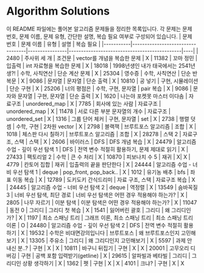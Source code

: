 # Algorithm Solutions

이 README 파일에는 풀어본 알고리즘 문제들을 정리한 목록입니다. 각 문제는 문제 번호, 문제 이름, 문제 유형, 간단한 설명, 복습 필요 여부로 구성되어 있습니다.
| 문제 번호 | 문제 이름 | 유형 | 설명 | 복습 필요 |
|-----------|----------------------------------|----------------|----------------------------------------------|----|
| 2480 | 주사위 세 개 | 조건문 | vector를 개념을 복습한 문제 | X
| 11382 | 꼬마 정민 | 입출력 | int 자료형을 복습한 문제 | X
| 18018 | 1998년생인 내가 태국에서는 2541년생?! | 수학, 사칙연산 | 단순 계산 문제 | X
| 25304 | 영수증 | 수학, 사칙연산 | 단순 반복문 | X
| 9086 | 문자열 | 문자열 | 단순 출력 | X
| 10810 | 공 넣기 | 구현, 시뮬레이션 | 단순 구현 | X
| 25206 | 너의 평점은 | 수학, 구현, 문자열 | pair 복습 | X
| 9086 | 문자와 문자열 | 구현, 문자열 | 단순 출력 | X
| 1620 | 나는야 포켓못 마스터 이다솜 | 자료구조 | unordered_map | X
| 7785 | 회사에 있는 사람 | 자료구조 | unordered_map | X
| 11478 | 서로 다른 부분 문자열의 개수 | 자료구조 | unordered_set | X
| 1316 | 그룹 단어 체커 | 구현, 문자열 | set | X
| 2738 | 행렬 덧셈 | 수학, 구현 | 2차원 vector | X
| 2798 | 블랙잭 | 브루트포스 알고리즘 | 조합 | X
| 1018 | 체스판 다시 칠하기 | 브루트포스 알고리즘 | 조합 | X
| 28278 | 스택 2 | 자료구조, 스택 | 스택 | X
| 2606 | 바이러스 | DFS | DFS 개념 복습 | X
| 24479 | 알고리즘 수업 - 깊이 우선 탐색 1 | DFS | 전역 변수 적절히 활용하기, 문제 제대로 읽기 | X
| 27433 | 팩토리얼 2 | 수학 | 큰 수 처리 | X
| 10870 | 피보나치 수 5 | 재귀 | X| X
| 4779 | 칸토어 집합 | 재귀 | 입출력의 끝을 판단한다 | X
| 24444 | 알고리즘 수업 - 너비 우선 탐색 1 | deque | pop_front, pop_back.. | X
| 1012 | 유기농 배추 | bfs | 좌표 이동 복습 | X
| 12789 | 도키도키 간식드리미 | 자료 구조, 스택 | 자료구조 복습 | X
| 24445 | 알고리즘 수업 - 너비 우선 탐색 2 | deque | 역정렬 | X
| 13549 | 숨바꼭질 3 | 너비 우선 탐색, 최단 경로 | 너비 우선 탐색은 어떤 경우 적용해야 하는가? | X
| 2805 | 나무 자르기 | 이분 탐색 | 이분 탐색은 어떤 경우 적용해야 하는가? | X
| 11047 | 동전 0 | 그리디 | 그리디 첫 복습 | X
| 1541 | 잃어버린 괄호 | 그리디 | 왜 그리디인가? | X
| 1197 | 최소 스패닝 트리 | 그래프 이론, 최소 스패닝 트리 | 최소 스패닝 트리 이론 | O
| 24480 | 알고리즘 수업 - 깊이 우선 탐색 2 | DFS | 전역 변수 적절히 활용하기 | X
| 19532 | 수학은 비대면강의입니다 | 브루트포스 | 왜 브루트포스인지 고민해보기 | X
| 13305 | 주유소 | 그리디 | 왜 그리디인지 고민해보기 | X
| 5597 | 과제 안 내신 분..? | 구현 | X | X
| 10811 | 바구니 뒤집기 | 구현 | X | X
| 20001 | 고무오리 디버깅 | 구현 | 공백 포함 입력받기(getline) | X
| 29615 | 알파빌과 베타빌 | 그리디 | 그리디인 상황 생각하기 | X
| 1362 | 펫 | 구현 | X | X
| 4101 | 크냐? | 구현 | X | X
